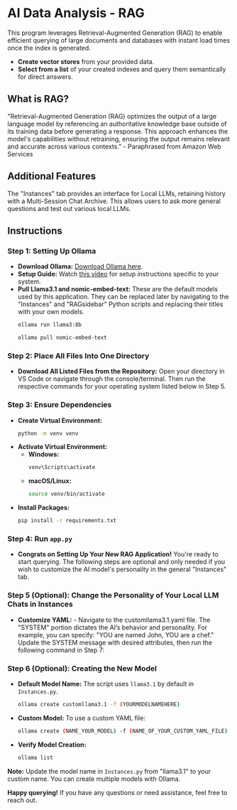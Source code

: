# AI Data Analysis - RAG

This program leverages Retrieval-Augmented Generation (RAG) to enable efficient querying of large documents and databases with instant load times once the index is generated.

- **Create vector stores** from your provided data.
- **Select from a list** of your created indexes and query them semantically for direct answers.

## What is RAG?

"Retrieval-Augmented Generation (RAG) optimizes the output of a large language model by referencing an authoritative knowledge base outside of its training data before generating a response. This approach enhances the model's capabilities without retraining, ensuring the output remains relevant and accurate across various contexts." - Paraphrased from Amazon Web Services

## Additional Features

The "Instances" tab provides an interface for Local LLMs, retaining history with a Multi-Session Chat Archive. This allows users to ask more general questions and test out various local LLMs.

## Instructions

### Step 1: Setting Up Ollama

- **Download Ollama:** [Download Ollama here](https://ollama.com/).
- **Setup Guide:** Watch [this video](https://www.youtube.com/watch?v=oI7VoTM9NKQ) for setup instructions specific to your system.
- **Pull Llama3.1 and nomic-embed-text:** These are the default models used by this application. They can be replaced later by navigating to the "Instances" and "RAGsidebar" Python scripts and replacing their titles with your own models.
    ```bash
    ollama run llama3:8b
    ```
    ```bash
    ollama pull nomic-embed-text
    ```

### Step 2: Place All Files Into One Directory

- **Download All Listed Files from the Repository:** Open your directory in VS Code or navigate through the console/terminal. Then run the respective commands for your operating system listed below in Step 5.

### Step 3: Ensure Dependencies

- **Create Virtual Environment:**
    ```bash
    python -m venv venv
    ```
- **Activate Virtual Environment:**
    - **Windows:**
        ```bash
        venv\Scripts\activate
        ```
    - **macOS/Linux:**
        ```bash
        source venv/bin/activate
        ```
- **Install Packages:**
    ```bash
    pip install -r requirements.txt
    ```

### Step 4: Run `app.py`

- **Congrats on Setting Up Your New RAG Application!** You're ready to start querying. The following steps are optional and only needed if you wish to customize the AI model's personality in the general "Instances" tab.

### Step 5 (Optional): Change the Personality of Your Local LLM Chats in Instances

- **Customize YAML:** - Navigate to the customllama3.1.yaml file. The "SYSTEM" portion dictates the AI’s behavior and personality. For example, you can specify: "YOU are named John, YOU are a chef." Update the SYSTEM message with desired attributes, then run the following command in Step 7:

### Step 6 (Optional): Creating the New Model

- **Default Model Name:** The script uses `llama3.1` by default in `Instances.py`.
    ```bash
    ollama create customllama3.1 -f (YOURMODELNAMEHERE)
    ```
- **Custom Model:** To use a custom YAML file:
    ```bash
    ollama create (NAME_YOUR_MODEL) -f (NAME_OF_YOUR_CUSTOM_YAML_FILE)
    ```
- **Verify Model Creation:**
    ```bash
    ollama list
    ```

**Note:** Update the model name in `Instances.py` from "llama3.1" to your custom name. You can create multiple models with Ollama.

**Happy querying!** If you have any questions or need assistance, feel free to reach out.
